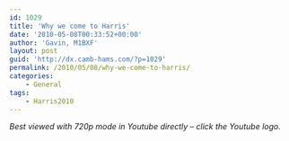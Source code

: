 ```yaml
---
id: 1029
title: 'Why we come to Harris'
date: '2010-05-08T00:33:52+00:00'
author: 'Gavin, M1BXF'
layout: post
guid: 'http://dx.camb-hams.com/?p=1029'
permalink: /2010/05/08/why-we-come-to-harris/
categories:
    - General
tags:
    - Harris2010
---
```


*Best viewed with 720p mode in Youtube directly – click the Youtube logo.*  
<object height="385" width="660"><param name="movie" value="http://www.youtube.com/v/08udmTE4vbk&hl=en_GB&fs=1&rel=0"></param><param name="allowFullScreen" value="true"></param><param name="allowscriptaccess" value="always"></param></object>